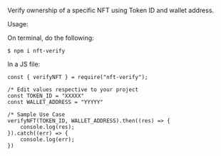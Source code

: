 Verify ownership of a specific NFT using Token ID and wallet address.

Usage:

On terminal, do the following:

```
$ npm i nft-verify

```

In a JS file:

```
const { verifyNFT } = require("nft-verify");

/* Edit values respective to your project
const TOKEN_ID = "XXXXX"
const WALLET_ADDRESS = "YYYYY"

/* Sample Use Case
verifyNFT(TOKEN_ID, WALLET_ADDRESS).then((res) => {
    console.log(res);
}).catch((err) => {
    console.log(err);
})

```

